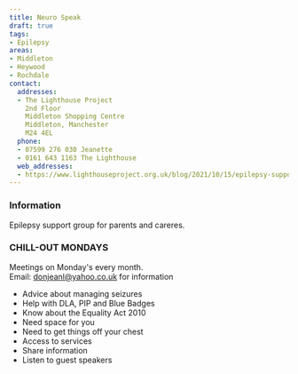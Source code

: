 ```yaml
---
title: Neuro Speak
draft: true
tags:
- Epilepsy
areas:
- Middleton
- Heywood
- Rochdale
contact:
  addresses:
  - The Lighthouse Project
    2nd Floor
    Middleton Shopping Centre
    Middleton, Manchester
    M24 4EL
  phone:
  - 07599 276 030 Jeanette
  - 0161 643 1163 The Lighthouse
  web_addresses:
  - https://www.lighthouseproject.org.uk/blog/2021/10/15/epilepsy-support-group-chill-out-mondays/
---
```


### Information  
Epilepsy support group for parents and careres.  

### CHILL-OUT MONDAYS
Meetings on Monday's every month.  
Email:  donjeanl@yahoo.co.uk  for information  

* Advice about managing seizures  
* Help with DLA, PIP and Blue Badges  
* Know about the Equality Act 2010  
* Need space for you  
* Need to get things off your chest  
* Access to services  
* Share information  
* Listen to guest speakers